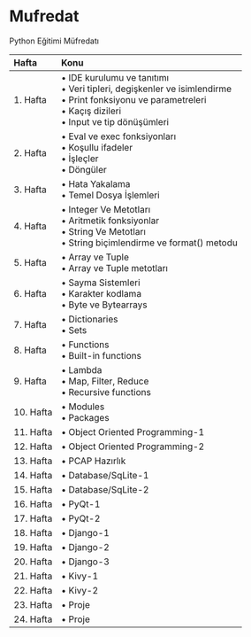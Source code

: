 # Mufredat
Python Eğitimi Müfredatı


| Hafta         | Konu          |
|:------------- |:------------- |
| 1. Hafta      |• IDE kurulumu ve tanıtımı<br>• Veri tipleri, degişkenler ve isimlendirme<br>• Print fonksiyonu ve parametreleri<br>• Kaçış dizileri<br>• Input ve tip dönüşümleri|                                        
| 2. Hafta      |• Eval ve exec fonksiyonları<br>• Koşullu ifadeler<br>• İşleçler<br>• Döngüler|
| 3. Hafta      |• Hata Yakalama<br>• Temel Dosya İşlemleri|
| 4. Hafta      |• Integer Ve Metotları<br>• Aritmetik fonksiyonlar<br>• String Ve Metotları<br>• String biçimlendirme ve format() metodu|
| 5. Hafta      |• Array ve Tuple<br>• Array ve Tuple metotları|
| 6. Hafta      |• Sayma Sistemleri<br>• Karakter kodlama<br>• Byte ve Bytearrays|
| 7. Hafta      |• Dictionaries<br>• Sets|
| 8. Hafta      |• Functions<br>• Built-in functions|
| 9. Hafta      |• Lambda<br>• Map, Filter, Reduce<br>• Recursive functions|
| 10. Hafta     |• Modules<br>• Packages|
| 11. Hafta     |• Object Oriented Programming-1|
| 12. Hafta     |• Object Oriented Programming-2|
| 13. Hafta     |• PCAP Hazırlık|
| 14. Hafta     |• Database/SqLite-1|
| 15. Hafta     |• Database/SqLite-2|
| 16. Hafta     |• PyQt-1|
| 17. Hafta     |• PyQt-2|
| 18. Hafta     |• Django-1|
| 19. Hafta     |• Django-2|
| 20. Hafta     |• Django-3|
| 21. Hafta     |• Kivy-1|
| 22. Hafta     |• Kivy-2|
| 23. Hafta     |• Proje|
| 24. Hafta     |• Proje|
